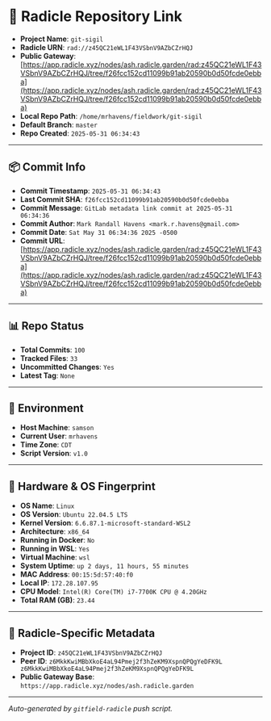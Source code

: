 # 🔗 Radicle Repository Link

- **Project Name**: `git-sigil`
- **Radicle URN**: `rad://z45QC21eWL1F43VSbnV9AZbCZrHQJ`
- **Public Gateway**: [https://app.radicle.xyz/nodes/ash.radicle.garden/rad:z45QC21eWL1F43VSbnV9AZbCZrHQJ/tree/f26fcc152cd11099b91ab20590b0d50fcde0ebba](https://app.radicle.xyz/nodes/ash.radicle.garden/rad:z45QC21eWL1F43VSbnV9AZbCZrHQJ/tree/f26fcc152cd11099b91ab20590b0d50fcde0ebba)
- **Local Repo Path**: `/home/mrhavens/fieldwork/git-sigil`
- **Default Branch**: `master`
- **Repo Created**: `2025-05-31 06:34:43`

---

## 📦 Commit Info

- **Commit Timestamp**: `2025-05-31 06:34:43`
- **Last Commit SHA**: `f26fcc152cd11099b91ab20590b0d50fcde0ebba`
- **Commit Message**: `GitLab metadata link commit at 2025-05-31 06:34:36`
- **Commit Author**: `Mark Randall Havens <mark.r.havens@gmail.com>`
- **Commit Date**: `Sat May 31 06:34:36 2025 -0500`
- **Commit URL**: [https://app.radicle.xyz/nodes/ash.radicle.garden/rad:z45QC21eWL1F43VSbnV9AZbCZrHQJ/tree/f26fcc152cd11099b91ab20590b0d50fcde0ebba](https://app.radicle.xyz/nodes/ash.radicle.garden/rad:z45QC21eWL1F43VSbnV9AZbCZrHQJ/tree/f26fcc152cd11099b91ab20590b0d50fcde0ebba)

---

## 📊 Repo Status

- **Total Commits**: `100`
- **Tracked Files**: `33`
- **Uncommitted Changes**: `Yes`
- **Latest Tag**: `None`

---

## 🧭 Environment

- **Host Machine**: `samson`
- **Current User**: `mrhavens`
- **Time Zone**: `CDT`
- **Script Version**: `v1.0`

---

## 🧬 Hardware & OS Fingerprint

- **OS Name**: `Linux`
- **OS Version**: `Ubuntu 22.04.5 LTS`
- **Kernel Version**: `6.6.87.1-microsoft-standard-WSL2`
- **Architecture**: `x86_64`
- **Running in Docker**: `No`
- **Running in WSL**: `Yes`
- **Virtual Machine**: `wsl`
- **System Uptime**: `up 2 days, 11 hours, 55 minutes`
- **MAC Address**: `00:15:5d:57:40:f0`
- **Local IP**: `172.28.107.95`
- **CPU Model**: `Intel(R) Core(TM) i7-7700K CPU @ 4.20GHz`
- **Total RAM (GB)**: `23.44`

---

## 🌱 Radicle-Specific Metadata

- **Project ID**: `z45QC21eWL1F43VSbnV9AZbCZrHQJ`
- **Peer ID**: `z6MkkKwiMBbXkoE4aL94Pmej2f3hZeKM9XspnQPQgYeDFK9L
z6MkkKwiMBbXkoE4aL94Pmej2f3hZeKM9XspnQPQgYeDFK9L`
- **Public Gateway Base**: `https://app.radicle.xyz/nodes/ash.radicle.garden`

---

_Auto-generated by `gitfield-radicle` push script._
